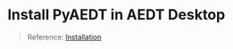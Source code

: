 # Install PyAEDT in AEDT Desktop

> Reference: [Installation](https://aedt.docs.pyansys.com/version/stable/Getting_started/Installation.html)
